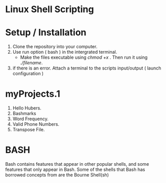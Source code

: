 # Linux Shell Scripting

# Setup / Installation

1. Clone the repository into your computer. 
2. Use run option ( bash ) in the intergrated terminal.
   - Make the files executable using *chmod +x <filename>*. Then run it using *./filename*.
3. if there is an error. Attach a terminal to the scripts input/output ( launch configuration )

# myProjects.1

1. Hello Hubers.
2. Bashmarks
3. Word Frequency.
4. Valid Phone Numbers.
5. Transpose File.

# BASH 

Bash contains features that appear in other popular shells, and some features that only appear in Bash. Some of the shells that Bash has borrowed concepts from are the Bourne Shell(sh)